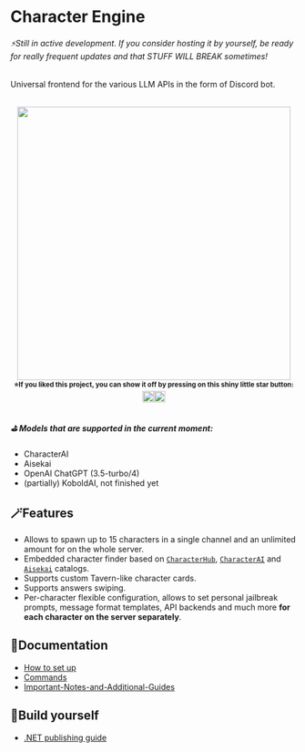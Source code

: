 # Character Engine
###### ⚡Still in active development. If you consider hosting it by yourself, be ready for really frequent updates and that STUFF WILL BREAK sometimes!
Universal frontend for the various LLM APIs in the form of Discord bot.


<div align="center"><br>
  <img width="480" src="https://github.com/drizzle-mizzle/Character-Engine-Discord/assets/55811932/6c81e1d0-e48b-4e35-b5d6-0dc21a9ef1d6"/>
  <br>
  <sup><b>
    ⭐If you liked this project, you can show it off by pressing on this shiny little star button: </sup><img height="20" src="https://github.com/drizzle-mizzle/Character-Engine-Discord/assets/55811932/fe5331b5-8264-460d-aeef-9d73724fa16b"/><img height="20" src="https://github.com/drizzle-mizzle/Character-Engine-Discord/assets/55811932/dc1200b4-9871-4b6d-9100-b7b3067276bd"/>
  </sup></b>
</div>
    
##
##### ⛳ Models that are supported in the current moment:
- CharacterAI
- Aisekai
- OpenAI ChatGPT (3.5-turbo/4)
- (partially) KoboldAI, not finished yet

## 🪄Features
- Allows to spawn up to 15 characters in a single channel and an unlimited amount for on the whole server.
- Embedded character finder based on [`CharacterHub`](https://www.chub.ai/), [`CharacterAI`](https://www.character.ai) and [`Aisekai`](https://www.aisekai.ai) catalogs.
- Supports custom Tavern-like character cards.
- Supports answers swiping.
- Per-character flexible configuration, allows to set personal jailbreak prompts, message format templates, API backends and much more **for each character on the server separately**.

## 📓Documentation
- [How to set up](https://github.com/drizzle-mizzle/Character-Engine-Discord/wiki/How-to-set-up)
- [Commands](https://github.com/drizzle-mizzle/Character-Engine-Discord/wiki/Commands)
- [Important-Notes-and-Additional-Guides](https://github.com/drizzle-mizzle/Character-Engine-Discord/wiki/Important-Notes-and-Additional-Guides)

## 🧱Build yourself
- [.NET publishing guide](https://github.com/drizzle-mizzle/Character-Engine-Discord/wiki/Build-youself)
